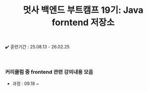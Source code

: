 
<div align="center">

  # 멋사 백엔드 부트캠프 19기: Java <br> forntend 저장소
    
</div>

<br>

✔️ 훈련기간 : 25.08.13 - 26.02.25

<br>

### 커리큘럼 중 frontend 관련 강의내용 모음

* 과정 : 09.18 ~
